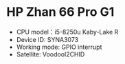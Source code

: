 # HP Zhan 66 Pro G1

- CPU model：i5-8250u Kaby-Lake R
- Device ID: SYNA3073
- Working mode: GPIO interrupt
- Satellite: VoodooI2CHID
